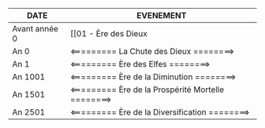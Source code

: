 
| DATE | EVENEMENT |
| --- | --- |
| Avant année 0 | [[01 - Ère des Dieux|Ère des Dieux]] |
| An 0 | <========= La Chute des Dieux ========> |
| An 1 | <========= Ère des Elfes ========> |
| An 1001 | <========= Ère de la Diminution ========> |
| An 1501 | <========= Ère de la Prospérité Mortelle ========> |
| An 2501 | <========= Ère de la Diversification ========> |